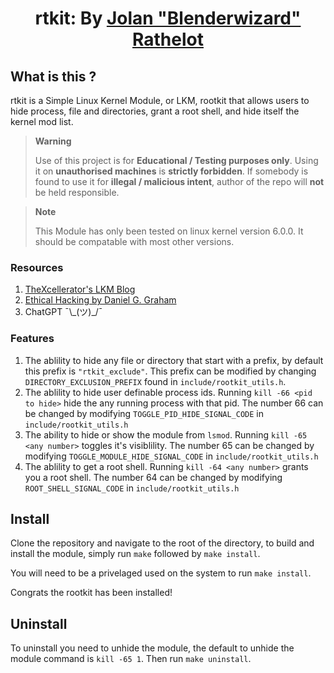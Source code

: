 <h1 align="center" style="border-bottom: none; margin-bottom: 0;">
    rtkit: By <a href="https://github.com/Blenderwizard">Jolan "Blenderwizard" Rathelot</a>
</h1>

## What is this ?

rtkit is a Simple Linux Kernel Module, or LKM, rootkit that allows users to hide process, file and directories, grant a root shell, and hide itself the kernel mod list.

> **Warning**
>
> Use of this project is for **Educational / Testing purposes only**. Using it on **unauthorised machines** is **strictly forbidden**. If somebody is found to use it for **illegal / malicious intent**, author of the repo will **not** be held responsible.

> **Note**
>
> This Module has only been tested on linux kernel version 6.0.0. It should be compatable with most other versions.

### Resources

1. [TheXcellerator's LKM Blog](https://xcellerator.github.io/posts/linux_rootkits_01/)
2. [Ethical Hacking by Daniel G. Graham](https://nostarch.com/ethical-hacking)
3. ChatGPT ¯\\\_(ツ)_/¯

### Features

1. The ablility to hide any file or directory that start with a prefix, by default this prefix is `"rtkit_exclude"`. This prefix can be modified by changing `DIRECTORY_EXCLUSION_PREFIX` found in `include/rootkit_utils.h`.
2. The ablility to hide user definable process ids. Running `kill -66 <pid to hide>` hide the any running process with that pid. The number 66 can be changed by modifying `TOGGLE_PID_HIDE_SIGNAL_CODE` in `include/rootkit_utils.h`
3. The ability to hide or show the module from `lsmod`. Running `kill -65 <any number>` toggles it's visiblility. The number 65 can be changed by modifying `TOGGLE_MODULE_HIDE_SIGNAL_CODE` in `include/rootkit_utils.h`
4. The ablility to get a root shell. Running `kill -64 <any number>` grants you a root shell. The number 64 can be changed by modifying `ROOT_SHELL_SIGNAL_CODE` in `include/rootkit_utils.h`

## Install

Clone the repository and navigate to the root of the directory, to build and install the module, simply run `make` followed by `make install`. 

You will need to be a privelaged used on the system to run `make install`. 

Congrats the rootkit has been installed!

## Uninstall
To uninstall you need to unhide the module, the default to unhide the module command is `kill -65 1`. Then run `make uninstall`.


